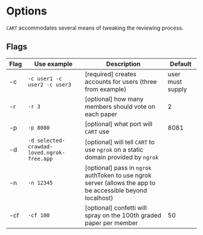 # Options

`CART` accommodates several means of tweaking the reviewing process.  



## Flags 

| Flag | Use example                                | Description                                                  | Default          |
| ---- | ------------------------------------------ | ------------------------------------------------------------ | ---------------- |
| -c   | `-c user1 -c user2 -c user3`               | [required] creates accounts for users (three from example)   | user must supply |
| -r   | `-r 3`                                     | [optional] how many members should vote on each paper        | 2                |
| -p   | `-p 8080`                                  | [optional] what port will `CART` use                         | 8081             |
| -d   | `-d selected-crawdad-loved.ngrok-free.app` | [optional] will tell `CART` to use `ngrok` on a static domain provided by `ngrok` |                  |
| -n   | `-n 12345`                                 | [optional] pass in `ngrok` authToken to use ngrok server (allows the app to be accessible beyond localhost) |                  |
| -cf  | `-cf 100`                                  | [optional] confetti will spray on the 100th graded paper per member | 50               |

